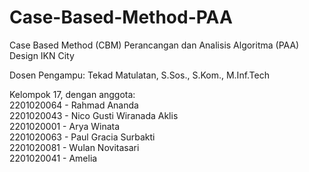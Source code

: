 # Case-Based-Method-PAA
 Case Based Method (CBM) Perancangan dan Analisis Algoritma (PAA) Design IKN City 

 Dosen Pengampu: Tekad Matulatan, S.Sos., S.Kom., M.Inf.Tech

 Kelompok 17, dengan anggota: <br>
 2201020064 - Rahmad Ananda <br>
 2201020043 - Nico Gusti Wiranada Aklis <br>
 2201020001 - Arya Winata <br>
 2201020063 - Paul Gracia Surbakti <br>
 2201020081 - Wulan Novitasari <br>
 2201020041 - Amelia
